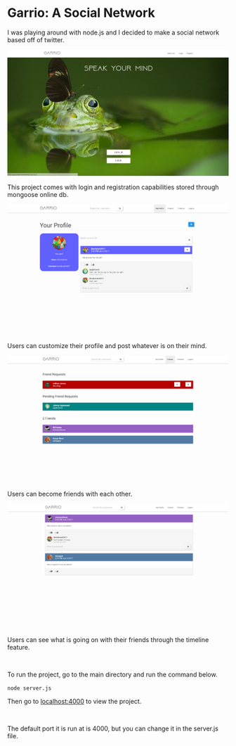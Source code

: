 # Garrio: A Social Network

I was playing around with node.js and I decided to make a social network based off of twitter.

![alt text](example_pics/screenshot4.png)

This project comes with login and registration capabilities stored through mongoose online db.

![alt text](example_pics/screenshot1.png)

Users can customize their profile and post whatever is on their mind.

![alt text](example_pics/screenshot2.png)

Users can become friends with each other.

![alt text](example_pics/screenshot3.png)

Users can see what is going on with their friends through the timeline feature.

<br>

To run the project, go to the main directory and run the command below.
```
node server.js
```
Then go to [localhost:4000](http://localhost:4000) to view the project.

<br>

The default port it is run at is 4000, but you can change it in the server.js file.

